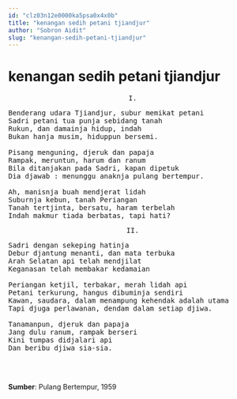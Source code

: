 ```yaml
---
id: "clz03n12e0000ka5psa0x4x0b"
title: "kenangan sedih petani tjiandjur"
author: "Sobron Aidit"
slug: "kenangan-sedih-petani-tjiandjur"
---
```


# kenangan sedih petani tjiandjur

<pre align="center">
I.
</pre>

<pre>
Benderang udara Tjiandjur, subur memikat petani
Sadri petani tua punja sebidang tanah
Rukun, dan damainja hidup, indah
Bukan hanja musim, hiduppun bersemi.

Pisang menguning, djeruk dan papaja
Rampak, meruntun, harum dan ranum
Bila ditanjakan pada Sadri, kapan dipetuk
Dia djawab : menunggu anaknja pulang bertempur.

Ah, manisnja buah mendjerat lidah
Suburnja kebun, tanah Periangan
Tanah tertjinta, bersatu, haram terbelah
Indah makmur tiada berbatas, tapi hati?
</pre>

<pre align="center">
II.
</pre>

<pre>
Sadri dengan sekeping hatinja
Debur djantung menanti, dan mata terbuka
Arah Selatan api telah mendjilat
Keganasan telah membakar kedamaian

Periangan ketjil, terbakar, merah lidah api
Petani terkurung, hangus dibuminja sendiri
Kawan, saudara, dalam menampung kehendak adalah utama
Tapi djuga perlawanan, dendam dalam setiap djiwa.

Tanamanpun, djeruk dan papaja
Jang dulu ranum, rampak berseri
Kini tumpas didjalari api
Dan beribu djiwa sia-sia.
</pre>

<br/><br/>

**Sumber**: Pulang Bertempur, 1959

